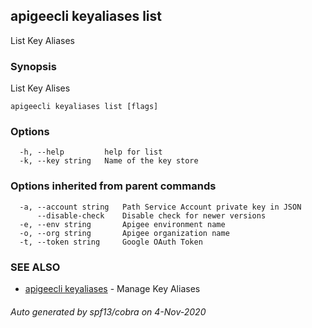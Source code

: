 ## apigeecli keyaliases list

List Key Aliases

### Synopsis

List Key Alises

```
apigeecli keyaliases list [flags]
```

### Options

```
  -h, --help         help for list
  -k, --key string   Name of the key store
```

### Options inherited from parent commands

```
  -a, --account string   Path Service Account private key in JSON
      --disable-check    Disable check for newer versions
  -e, --env string       Apigee environment name
  -o, --org string       Apigee organization name
  -t, --token string     Google OAuth Token
```

### SEE ALSO

* [apigeecli keyaliases](apigeecli_keyaliases.md)	 - Manage Key Aliases

###### Auto generated by spf13/cobra on 4-Nov-2020
